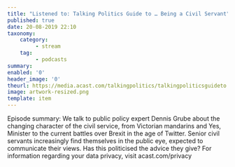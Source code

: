 ```yaml
---
title: "Listened to: Talking Politics Guide to … Being a Civil Servant"
published: true
date: 20-08-2019 22:10
taxonomy:
    category:
         - stream
    tag:
         - podcasts
summary:
enabled: '0'
header_image: '0'
theurl: https://media.acast.com/talkingpolitics/talkingpoliticsguideto...beingacivilservant/media.mp3
image: artwork-resized.png
template: item
---
```

 
Episode summary: We talk to public policy expert Dennis Grube about the changing character of the civil service, from Victorian mandarins and Yes, Minister to the current battles over Brexit in the age of Twitter. Senior civil servants increasingly find themselves in the public eye, expected to communicate their views. Has this politicised the advice they give? For information regarding your data privacy, visit acast.com/privacy
